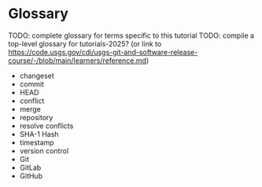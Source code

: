 # Glossary

TODO: complete glossary for terms specific to this tutorial
TODO: compile a top-level glossary for tutorials-2025? (or link to https://code.usgs.gov/cdi/usgs-git-and-software-release-course/-/blob/main/learners/reference.md)

- changeset
- commit
- HEAD
- conflict
- merge
- repository
- resolve conflicts
- SHA-1 Hash
- timestamp
- version control
- Git
- GitLab
- GitHub
